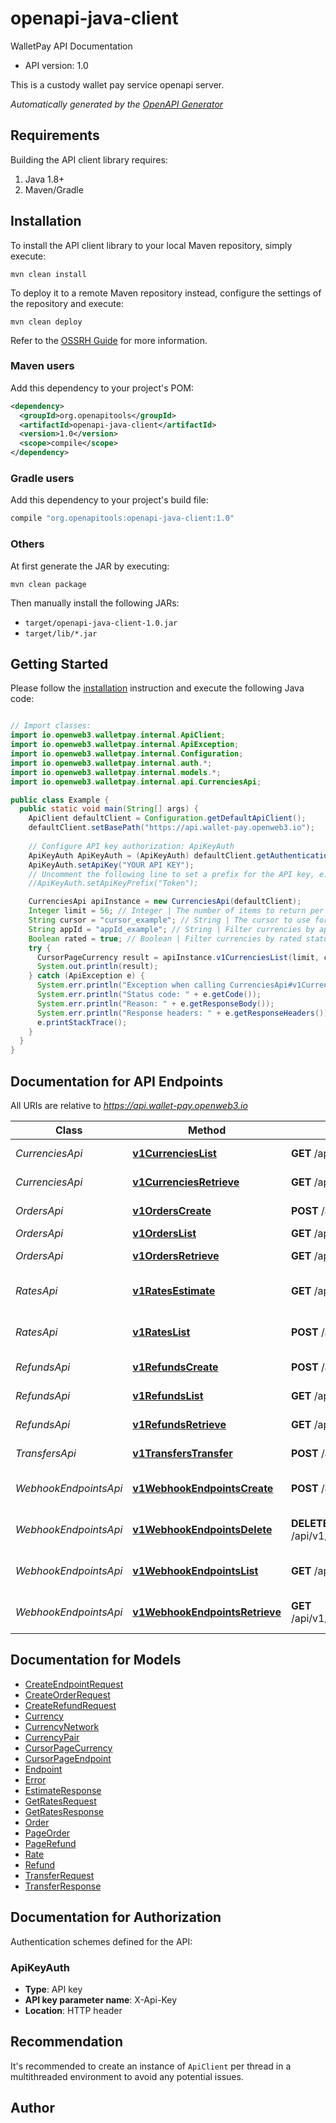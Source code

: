 # openapi-java-client

WalletPay API Documentation
- API version: 1.0

This is a custody wallet pay service openapi server.


*Automatically generated by the [OpenAPI Generator](https://openapi-generator.tech)*


## Requirements

Building the API client library requires:
1. Java 1.8+
2. Maven/Gradle

## Installation

To install the API client library to your local Maven repository, simply execute:

```shell
mvn clean install
```

To deploy it to a remote Maven repository instead, configure the settings of the repository and execute:

```shell
mvn clean deploy
```

Refer to the [OSSRH Guide](http://central.sonatype.org/pages/ossrh-guide.html) for more information.

### Maven users

Add this dependency to your project's POM:

```xml
<dependency>
  <groupId>org.openapitools</groupId>
  <artifactId>openapi-java-client</artifactId>
  <version>1.0</version>
  <scope>compile</scope>
</dependency>
```

### Gradle users

Add this dependency to your project's build file:

```groovy
compile "org.openapitools:openapi-java-client:1.0"
```

### Others

At first generate the JAR by executing:

```shell
mvn clean package
```

Then manually install the following JARs:

* `target/openapi-java-client-1.0.jar`
* `target/lib/*.jar`

## Getting Started

Please follow the [installation](#installation) instruction and execute the following Java code:

```java

// Import classes:
import io.openweb3.walletpay.internal.ApiClient;
import io.openweb3.walletpay.internal.ApiException;
import io.openweb3.walletpay.internal.Configuration;
import io.openweb3.walletpay.internal.auth.*;
import io.openweb3.walletpay.internal.models.*;
import io.openweb3.walletpay.internal.api.CurrenciesApi;

public class Example {
  public static void main(String[] args) {
    ApiClient defaultClient = Configuration.getDefaultApiClient();
    defaultClient.setBasePath("https://api.wallet-pay.openweb3.io");
    
    // Configure API key authorization: ApiKeyAuth
    ApiKeyAuth ApiKeyAuth = (ApiKeyAuth) defaultClient.getAuthentication("ApiKeyAuth");
    ApiKeyAuth.setApiKey("YOUR API KEY");
    // Uncomment the following line to set a prefix for the API key, e.g. "Token" (defaults to null)
    //ApiKeyAuth.setApiKeyPrefix("Token");

    CurrenciesApi apiInstance = new CurrenciesApi(defaultClient);
    Integer limit = 56; // Integer | The number of items to return per page.
    String cursor = "cursor_example"; // String | The cursor to use for pagination.
    String appId = "appId_example"; // String | Filter currencies by application ID
    Boolean rated = true; // Boolean | Filter currencies by rated status
    try {
      CursorPageCurrency result = apiInstance.v1CurrenciesList(limit, cursor, appId, rated);
      System.out.println(result);
    } catch (ApiException e) {
      System.err.println("Exception when calling CurrenciesApi#v1CurrenciesList");
      System.err.println("Status code: " + e.getCode());
      System.err.println("Reason: " + e.getResponseBody());
      System.err.println("Response headers: " + e.getResponseHeaders());
      e.printStackTrace();
    }
  }
}

```

## Documentation for API Endpoints

All URIs are relative to *https://api.wallet-pay.openweb3.io*

Class | Method | HTTP request | Description
------------ | ------------- | ------------- | -------------
*CurrenciesApi* | [**v1CurrenciesList**](docs/CurrenciesApi.md#v1CurrenciesList) | **GET** /api/v1/currencies | List currencies
*CurrenciesApi* | [**v1CurrenciesRetrieve**](docs/CurrenciesApi.md#v1CurrenciesRetrieve) | **GET** /api/v1/currencies/{code} | Get Currency
*OrdersApi* | [**v1OrdersCreate**](docs/OrdersApi.md#v1OrdersCreate) | **POST** /api/v1/orders | Create Order
*OrdersApi* | [**v1OrdersList**](docs/OrdersApi.md#v1OrdersList) | **GET** /api/v1/orders | List Orders
*OrdersApi* | [**v1OrdersRetrieve**](docs/OrdersApi.md#v1OrdersRetrieve) | **GET** /api/v1/orders/{idOrUid} | Retrieve Order
*RatesApi* | [**v1RatesEstimate**](docs/RatesApi.md#v1RatesEstimate) | **GET** /api/v1/rates/estimate | Estimate currency conversion
*RatesApi* | [**v1RatesList**](docs/RatesApi.md#v1RatesList) | **POST** /api/v1/rates | List exchange rates
*RefundsApi* | [**v1RefundsCreate**](docs/RefundsApi.md#v1RefundsCreate) | **POST** /api/v1/refunds | Create Refund
*RefundsApi* | [**v1RefundsList**](docs/RefundsApi.md#v1RefundsList) | **GET** /api/v1/refunds | List Refunds
*RefundsApi* | [**v1RefundsRetrieve**](docs/RefundsApi.md#v1RefundsRetrieve) | **GET** /api/v1/refunds/{idOrUid} | Retrieve Refund
*TransfersApi* | [**v1TransfersTransfer**](docs/TransfersApi.md#v1TransfersTransfer) | **POST** /api/v1/transfers | Transfer Funds
*WebhookEndpointsApi* | [**v1WebhookEndpointsCreate**](docs/WebhookEndpointsApi.md#v1WebhookEndpointsCreate) | **POST** /api/v1/webhooks/endpoints | Create Webhook Endpoint
*WebhookEndpointsApi* | [**v1WebhookEndpointsDelete**](docs/WebhookEndpointsApi.md#v1WebhookEndpointsDelete) | **DELETE** /api/v1/webhooks/endpoints/{endpointId} | Delete Webhook Endpoint
*WebhookEndpointsApi* | [**v1WebhookEndpointsList**](docs/WebhookEndpointsApi.md#v1WebhookEndpointsList) | **GET** /api/v1/webhooks/endpoints | List Webhook Endpoints
*WebhookEndpointsApi* | [**v1WebhookEndpointsRetrieve**](docs/WebhookEndpointsApi.md#v1WebhookEndpointsRetrieve) | **GET** /api/v1/webhooks/endpoints/{endpointId} | Retrieve Webhook Endpoint


## Documentation for Models

 - [CreateEndpointRequest](docs/CreateEndpointRequest.md)
 - [CreateOrderRequest](docs/CreateOrderRequest.md)
 - [CreateRefundRequest](docs/CreateRefundRequest.md)
 - [Currency](docs/Currency.md)
 - [CurrencyNetwork](docs/CurrencyNetwork.md)
 - [CurrencyPair](docs/CurrencyPair.md)
 - [CursorPageCurrency](docs/CursorPageCurrency.md)
 - [CursorPageEndpoint](docs/CursorPageEndpoint.md)
 - [Endpoint](docs/Endpoint.md)
 - [Error](docs/Error.md)
 - [EstimateResponse](docs/EstimateResponse.md)
 - [GetRatesRequest](docs/GetRatesRequest.md)
 - [GetRatesResponse](docs/GetRatesResponse.md)
 - [Order](docs/Order.md)
 - [PageOrder](docs/PageOrder.md)
 - [PageRefund](docs/PageRefund.md)
 - [Rate](docs/Rate.md)
 - [Refund](docs/Refund.md)
 - [TransferRequest](docs/TransferRequest.md)
 - [TransferResponse](docs/TransferResponse.md)


## Documentation for Authorization

Authentication schemes defined for the API:
### ApiKeyAuth

- **Type**: API key
- **API key parameter name**: X-Api-Key
- **Location**: HTTP header


## Recommendation

It's recommended to create an instance of `ApiClient` per thread in a multithreaded environment to avoid any potential issues.

## Author



